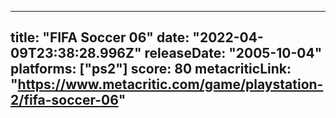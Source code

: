 
---
title: "FIFA Soccer 06"
date: "2022-04-09T23:38:28.996Z"
releaseDate: "2005-10-04"
platforms: ["ps2"]
score: 80
metacriticLink: "https://www.metacritic.com/game/playstation-2/fifa-soccer-06"
---
